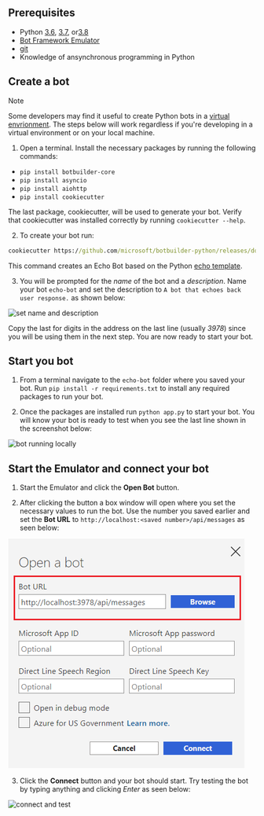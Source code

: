 ## Prerequisites

- Python [3.6](https://www.python.org/downloads/release/python-369/), [3.7](https://www.python.org/downloads/release/python-375/), or[3.8](https://www.python.org/downloads/release/python-383/)
- [Bot Framework Emulator](https://aka.ms/bot-framework-emulator-readme)
- [git](https://git-scm.com/)
- Knowledge of ansynchronous programming in Python

## Create a bot

>[!NOTE]
>
> Some developers may find it useful to create Python bots in a [virtual envrionment](https://docs.python.org/3/library/venv.html). The steps below will work regardless if you're developing in a virtual environment or on your local machine. 


1. Open a terminal. Install the necessary packages by running the following commands:

- `pip install botbuilder-core`
- `pip install asyncio`
- `pip install aiohttp`
- `pip install cookiecutter`

The last package, cookiecutter, will be used to generate your bot. Verify that cookiecutter was installed correctly by running `cookiecutter --help`.

2. To create your bot run:

```cmd
cookiecutter https://github.com/microsoft/botbuilder-python/releases/download/Templates/echo.zip
```

This command creates an Echo Bot based on the Python [echo template](https://github.com/microsoft/BotBuilder-Samples/tree/master/generators/python/app/templates/echo).

3. You will be prompted for the *name* of the bot and a *description*. Name your bot `echo-bot` and set the description to `A bot that echoes back user response.` as shown below:

![set name and description](../media/python/quickstart/set-name-description.png)

Copy the last for digits in the address on the last line (usually _3978_) since you will be using them in the next step. You are now ready to start your bot.

## Start you bot

1. From a terminal navigate to the `echo-bot` folder where you saved your bot. Run `pip install -r requirements.txt` to install any required packages to run your bot.

2. Once the packages are installed run `python app.py` to start your bot. You will know your bot is ready to test when you see the last line shown in the screenshot below:

![bot running locally](../media/python/quickstart/bot-running-locally.png)

## Start the Emulator and connect your bot

1. Start the Emulator and click the **Open Bot** button.

2. After clicking the button a box window will open where you set the necessary values to run the bot. Use the number you saved earlier and set the **Bot URL** to `http://localhost:<saved number>/api/messages` as seen below:

![open a bot screen](../media/python/quickstart/open-bot.png)

3. Click the **Connect** button and your bot should start. Try testing the bot by typing anything and clicking *Enter* as seen below:

![connect and test](../media/python/quickstart/connect-and-start.png)
